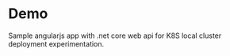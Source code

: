 # Demo
Sample angularjs app with .net core web api for K8S local cluster deployment experimentation.
